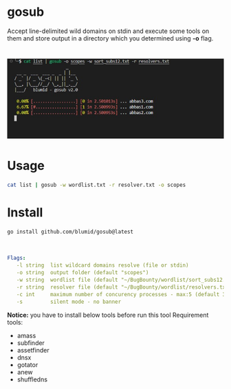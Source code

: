 # gosub

Accept line-delimited wild domains on stdin and execute some tools on them and store output in a directory which you determined using **-o** flag.

<h1 align="center">
  <img src="static/gosub_run_v2.jpg" alt="gosub"></a>
</h1>

# Usage

```bash
cat list | gosub -w wordlist.txt -r resolver.txt -o scopes
```

# Install

```bash
go install github.com/blumid/gosub@latest
```

<br>

```yaml
Flags:
   -l string  list wildcard domains resolve (file or stdin)
   -o string  output folder (default "scopes")
   -w string  wordlist file (default "~/BugBounty/wordlist/sort_subs12.txt")
   -r string  resolver file (default "~/BugBounty/wordlist/resolvers.txt")
   -c int     maximum number of concurency processes - max:5 (default 3)
   -s         silent mode - no banner

```


**Notice:** you have to install below tools before run this tool
Requirement tools:
* amass
* subfinder
* assetfinder
* dnsx
* gotator
* anew
* shuffledns